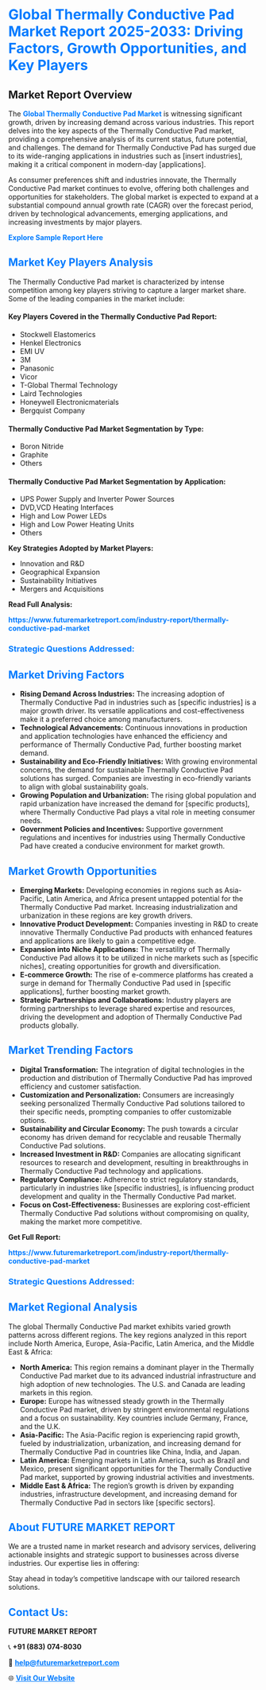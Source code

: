 <h1 style="color: #007BFF;">Global Thermally Conductive Pad Market Report 2025-2033: Driving Factors, Growth Opportunities, and Key Players</h1>

<section id="overview">
<h2>Market Report Overview</h2>
<p>The <a href="https://www.futuremarketreport.com/industry-report/thermally-conductive-pad-market" style="color: #007BFF; text-decoration: none;"><strong>Global Thermally Conductive Pad Market</strong></a> is witnessing significant growth, driven by increasing demand across various industries. This report delves into the key aspects of the Thermally Conductive Pad market, providing a comprehensive analysis of its current status, future potential, and challenges. The demand for Thermally Conductive Pad has surged due to its wide-ranging applications in industries such as [insert industries], making it a critical component in modern-day [applications].</p>
<p>As consumer preferences shift and industries innovate, the Thermally Conductive Pad market continues to evolve, offering both challenges and opportunities for stakeholders. The global market is expected to expand at a substantial compound annual growth rate (CAGR) over the forecast period, driven by technological advancements, emerging applications, and increasing investments by major players.</p>
</section>

<section id="overview">
<p><a href="https://www.futuremarketreport.com/request-sample/reportId=54757" style="color: #007BFF; text-decoration: none;"><strong>Explore Sample Report Here</strong></a></p>
</section>

<section id="key-players">
<h2 style="color: #007BFF;">Market Key Players Analysis</h2>
<p>The Thermally Conductive Pad market is characterized by intense competition among key players striving to capture a larger market share. Some of the leading companies in the market include:</p>
<h4>Key Players Covered in the Thermally Conductive Pad Report:</h4>
<ul><li>Stockwell Elastomerics</li><li>Henkel Electronics</li><li>EMI UV</li><li>3M</li><li>Panasonic</li><li>Vicor</li><li>T-Global Thermal Technology</li><li>Laird Technologies</li><li>Honeywell Electronicmaterials</li><li>Bergquist Company</li></ul>
<h4>Thermally Conductive Pad Market Segmentation by Type:</h4>
<ul><li>Boron Nitride</li><li>Graphite</li><li>Others</li></ul>

<h4>Thermally Conductive Pad Market Segmentation by Application:</h4>
<ul><li>UPS Power Supply and Inverter Power Sources</li><li>DVD,VCD Heating Interfaces</li><li>High and Low Power LEDs</li><li>High and Low Power Heating Units</li><li>Others</li></ul>
<p><strong>Key Strategies Adopted by Market Players:</strong></p>
<ul>
<li>Innovation and R&D</li>
<li>Geographical Expansion</li>
<li>Sustainability Initiatives</li>
<li>Mergers and Acquisitions</li>
</ul>
</section>

<section>
<p><strong>Read Full Analysis: </strong></p><a href="https://www.futuremarketreport.com/industry-report/thermally-conductive-pad-market" style="color: #007BFF; text-decoration: none;"><strong>https://www.futuremarketreport.com/industry-report/thermally-conductive-pad-market</strong></a>
<h3 style="color: #007BFF;">Strategic Questions Addressed:</h3>
</section>

<section id="driving-factors">
<h2 style="color: #007BFF;">Market Driving Factors</h2>
<ul>
<li><strong>Rising Demand Across Industries:</strong> The increasing adoption of Thermally Conductive Pad in industries such as [specific industries] is a major growth driver. Its versatile applications and cost-effectiveness make it a preferred choice among manufacturers.</li>
<li><strong>Technological Advancements:</strong> Continuous innovations in production and application technologies have enhanced the efficiency and performance of Thermally Conductive Pad, further boosting market demand.</li>
<li><strong>Sustainability and Eco-Friendly Initiatives:</strong> With growing environmental concerns, the demand for sustainable Thermally Conductive Pad solutions has surged. Companies are investing in eco-friendly variants to align with global sustainability goals.</li>
<li><strong>Growing Population and Urbanization:</strong> The rising global population and rapid urbanization have increased the demand for [specific products], where Thermally Conductive Pad plays a vital role in meeting consumer needs.</li>
<li><strong>Government Policies and Incentives:</strong> Supportive government regulations and incentives for industries using Thermally Conductive Pad have created a conducive environment for market growth.</li>
</ul>
</section>

<section id="growth-opportunities">
<h2 style="color: #007BFF;">Market Growth Opportunities</h2>
<ul>
<li><strong>Emerging Markets:</strong> Developing economies in regions such as Asia-Pacific, Latin America, and Africa present untapped potential for the Thermally Conductive Pad market. Increasing industrialization and urbanization in these regions are key growth drivers.</li>
<li><strong>Innovative Product Development:</strong> Companies investing in R&D to create innovative Thermally Conductive Pad products with enhanced features and applications are likely to gain a competitive edge.</li>
<li><strong>Expansion into Niche Applications:</strong> The versatility of Thermally Conductive Pad allows it to be utilized in niche markets such as [specific niches], creating opportunities for growth and diversification.</li>
<li><strong>E-commerce Growth:</strong> The rise of e-commerce platforms has created a surge in demand for Thermally Conductive Pad used in [specific applications], further boosting market growth.</li>
<li><strong>Strategic Partnerships and Collaborations:</strong> Industry players are forming partnerships to leverage shared expertise and resources, driving the development and adoption of Thermally Conductive Pad products globally.</li>
</ul>
</section>

<section id="trending-factors">
<h2 style="color: #007BFF;">Market Trending Factors</h2>
<ul>
<li><strong>Digital Transformation:</strong> The integration of digital technologies in the production and distribution of Thermally Conductive Pad has improved efficiency and customer satisfaction.</li>
<li><strong>Customization and Personalization:</strong> Consumers are increasingly seeking personalized Thermally Conductive Pad solutions tailored to their specific needs, prompting companies to offer customizable options.</li>
<li><strong>Sustainability and Circular Economy:</strong> The push towards a circular economy has driven demand for recyclable and reusable Thermally Conductive Pad solutions.</li>
<li><strong>Increased Investment in R&D:</strong> Companies are allocating significant resources to research and development, resulting in breakthroughs in Thermally Conductive Pad technology and applications.</li>
<li><strong>Regulatory Compliance:</strong> Adherence to strict regulatory standards, particularly in industries like [specific industries], is influencing product development and quality in the Thermally Conductive Pad market.</li>
<li><strong>Focus on Cost-Effectiveness:</strong> Businesses are exploring cost-efficient Thermally Conductive Pad solutions without compromising on quality, making the market more competitive.</li>
</ul>
</section>

<section>
<p><strong>Get Full Report: </strong></p><a href="https://www.futuremarketreport.com/industry-report/thermally-conductive-pad-market" style="color: #007BFF; text-decoration: none;"><strong>https://www.futuremarketreport.com/industry-report/thermally-conductive-pad-market</strong></a>
<h3 style="color: #007BFF;">Strategic Questions Addressed:</h3>
</section>


<section id="regional-analysis">
<h2 style="color: #007BFF;">Market Regional Analysis</h2>
<p>The global Thermally Conductive Pad market exhibits varied growth patterns across different regions. The key regions analyzed in this report include North America, Europe, Asia-Pacific, Latin America, and the Middle East & Africa:</p>
<ul>
<li><strong>North America:</strong> This region remains a dominant player in the Thermally Conductive Pad market due to its advanced industrial infrastructure and high adoption of new technologies. The U.S. and Canada are leading markets in this region.</li>
<li><strong>Europe:</strong> Europe has witnessed steady growth in the Thermally Conductive Pad market, driven by stringent environmental regulations and a focus on sustainability. Key countries include Germany, France, and the U.K.</li>
<li><strong>Asia-Pacific:</strong> The Asia-Pacific region is experiencing rapid growth, fueled by industrialization, urbanization, and increasing demand for Thermally Conductive Pad in countries like China, India, and Japan.</li>
<li><strong>Latin America:</strong> Emerging markets in Latin America, such as Brazil and Mexico, present significant opportunities for the Thermally Conductive Pad market, supported by growing industrial activities and investments.</li>
<li><strong>Middle East & Africa:</strong> The region’s growth is driven by expanding industries, infrastructure development, and increasing demand for Thermally Conductive Pad in sectors like [specific sectors].</li>
</ul>
</section>

<footer>
<h2 style="color: #007BFF;">About FUTURE MARKET REPORT</h2>
<p>We are a trusted name in market research and advisory services, delivering actionable insights and strategic support to businesses across diverse industries. Our expertise lies in offering:</p>

<p>Stay ahead in today’s competitive landscape with our tailored research solutions.</p>

<h2 style="color: #007BFF;">Contact Us:</h2>
<p><strong>FUTURE MARKET REPORT</strong></p>
<p>📞 <strong>+91 (883) 074-8030</strong></p>
<p>📧 <strong><a href="mailto:help@futuremarketreport.com" style="color: #007BFF;">help@futuremarketreport.com</a></strong></p>
<p>🌐 <strong><a href="https://www.futuremarketreport.com/" style="color: #007BFF;">Visit Our Website</a></strong></p>
</footer>